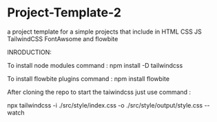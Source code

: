 # Project-Template-2
a project template for a simple projects that include in HTML CSS JS TailwindCSS FontAwsome and flowbite

INRODUCTION:

To install node modules command : npm install -D tailwindcss 

To install flowbite plugins command : npm install flowbite

After cloning the repo to start the taiwindcss just use command :

npx tailwindcss -i ./src/style/index.css -o ./src/style/output/style.css  --watch